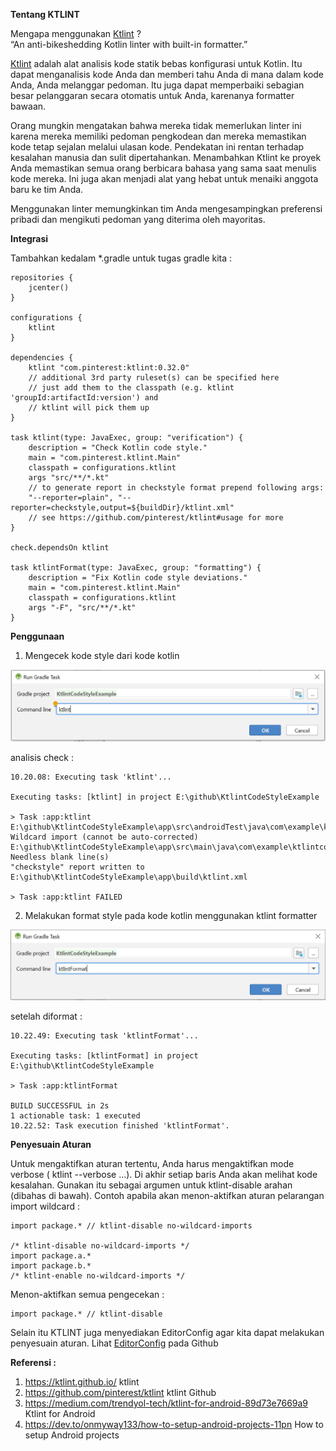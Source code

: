 **Tentang KTLINT**

Mengapa menggunakan [Ktlint](https://ktlint.github.io/) ?\
“An anti-bikeshedding Kotlin linter with built-in formatter.”

[Ktlint](https://ktlint.github.io/) adalah alat analisis kode statik bebas konfigurasi untuk Kotlin. Itu dapat menganalisis kode Anda dan memberi tahu Anda di mana dalam kode Anda, Anda melanggar pedoman. Itu juga dapat memperbaiki sebagian besar pelanggaran secara otomatis untuk Anda, karenanya formatter bawaan.

Orang mungkin mengatakan bahwa mereka tidak memerlukan linter ini karena mereka memiliki pedoman pengkodean dan mereka memastikan kode tetap sejalan melalui ulasan kode. Pendekatan ini rentan terhadap kesalahan manusia dan sulit dipertahankan. Menambahkan Ktlint ke proyek Anda memastikan semua orang berbicara bahasa yang sama saat menulis kode mereka. Ini juga akan menjadi alat yang hebat untuk menaiki anggota baru ke tim Anda.

Menggunakan linter memungkinkan tim Anda mengesampingkan preferensi pribadi dan mengikuti pedoman yang diterima oleh mayoritas.

**Integrasi**

Tambahkan kedalam *.gradle untuk tugas gradle kita :

```
repositories {
    jcenter()
}

configurations {
    ktlint
}

dependencies {
    ktlint "com.pinterest:ktlint:0.32.0"
    // additional 3rd party ruleset(s) can be specified here
    // just add them to the classpath (e.g. ktlint 'groupId:artifactId:version') and
    // ktlint will pick them up
}

task ktlint(type: JavaExec, group: "verification") {
    description = "Check Kotlin code style."
    main = "com.pinterest.ktlint.Main"
    classpath = configurations.ktlint
    args "src/**/*.kt"
    // to generate report in checkstyle format prepend following args:
    "--reporter=plain", "--reporter=checkstyle,output=${buildDir}/ktlint.xml"
    // see https://github.com/pinterest/ktlint#usage for more
}

check.dependsOn ktlint

task ktlintFormat(type: JavaExec, group: "formatting") {
    description = "Fix Kotlin code style deviations."
    main = "com.pinterest.ktlint.Main"
    classpath = configurations.ktlint
    args "-F", "src/**/*.kt"
}

```

**Penggunaan**

1.	Mengecek kode style dari kode kotlin

![alt text](https://github.com/udindn/image/blob/master/ktlintcheck.png "Ktlint")

analisis check :

```
10.20.08: Executing task 'ktlint'...

Executing tasks: [ktlint] in project E:\github\KtlintCodeStyleExample

> Task :app:ktlint
E:\github\KtlintCodeStyleExample\app\src\androidTest\java\com\example\ktlintcodestyleexample\ExampleInstrumentedTest.kt:5:1: Wildcard import (cannot be auto-corrected)
E:\github\KtlintCodeStyleExample\app\src\main\java\com\example\ktlintcodestyleexample\MainActivity.kt:11:1: Needless blank line(s)
"checkstyle" report written to E:\github\KtlintCodeStyleExample\app\build\ktlint.xml

> Task :app:ktlint FAILED
```

2.	Melakukan format style pada kode kotlin menggunakan ktlint formatter

![alt text](https://github.com/udindn/image/blob/master/ktlintformat.png "tlint Format")

setelah diformat :

```
10.22.49: Executing task 'ktlintFormat'...

Executing tasks: [ktlintFormat] in project E:\github\KtlintCodeStyleExample

> Task :app:ktlintFormat

BUILD SUCCESSFUL in 2s
1 actionable task: 1 executed
10.22.52: Task execution finished 'ktlintFormat'.
```

**Penyesuain Aturan**

Untuk mengaktifkan aturan tertentu, Anda harus mengaktifkan mode verbose ( ktlint --verbose ...). Di akhir setiap baris Anda akan melihat kode kesalahan. Gunakan itu sebagai argumen untuk ktlint-disable arahan (dibahas di bawah). Contoh apabila akan menon-aktifkan aturan pelarangan import wildcard :

```
import package.* // ktlint-disable no-wildcard-imports

/* ktlint-disable no-wildcard-imports */
import package.a.*
import package.b.*
/* ktlint-enable no-wildcard-imports */
```
Menon-aktifkan semua pengecekan :

```
import package.* // ktlint-disable
```
Selain itu KTLINT juga menyediakan EditorConfig agar kita dapat melakukan penyesuain aturan. Lihat [EditorConfig](https://github.com/pinterest/ktlint) pada Github

**Referensi :**
1. https://ktlint.github.io/ ktlint
2. https://github.com/pinterest/ktlint ktlint Github
3. https://medium.com/trendyol-tech/ktlint-for-android-89d73e7669a9 Ktlint for Android
4. https://dev.to/onmyway133/how-to-setup-android-projects-11pn How to setup Android projects

